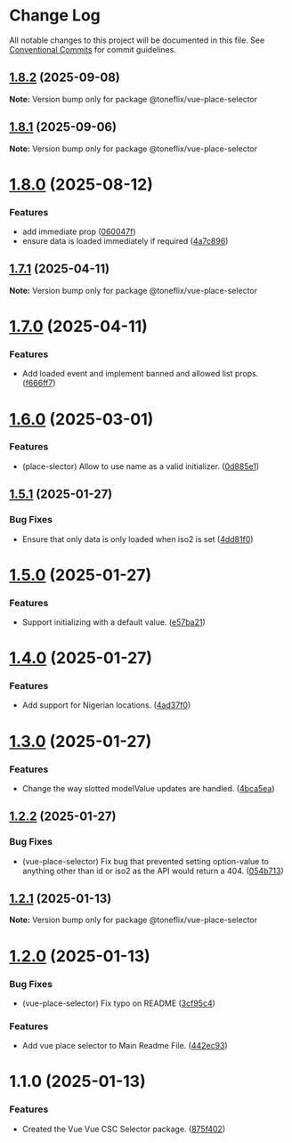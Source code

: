 # Change Log

All notable changes to this project will be documented in this file.
See [Conventional Commits](https://conventionalcommits.org) for commit guidelines.

## [1.8.2](https://github.com/toneflix/vue-component-pack/compare/@toneflix/vue-place-selector@1.8.1...@toneflix/vue-place-selector@1.8.2) (2025-09-08)

**Note:** Version bump only for package @toneflix/vue-place-selector

## [1.8.1](https://github.com/toneflix/vue-component-pack/compare/@toneflix/vue-place-selector@1.8.0...@toneflix/vue-place-selector@1.8.1) (2025-09-06)

**Note:** Version bump only for package @toneflix/vue-place-selector

# [1.8.0](https://github.com/toneflix/vue-component-pack/compare/@toneflix/vue-place-selector@1.7.1...@toneflix/vue-place-selector@1.8.0) (2025-08-12)

### Features

- add immediate prop ([060047f](https://github.com/toneflix/vue-component-pack/commit/060047ff00dcdb2072d799070635517af2a7dc46))
- ensure data is loaded immediately if required ([4a7c896](https://github.com/toneflix/vue-component-pack/commit/4a7c8965b52c8a7ba28b9cfe0589b5a230ada75c))

## [1.7.1](https://github.com/toneflix/vue-component-pack/compare/@toneflix/vue-place-selector@1.7.0...@toneflix/vue-place-selector@1.7.1) (2025-04-11)

**Note:** Version bump only for package @toneflix/vue-place-selector

# [1.7.0](https://github.com/toneflix/vue-component-pack/compare/@toneflix/vue-place-selector@1.6.0...@toneflix/vue-place-selector@1.7.0) (2025-04-11)

### Features

- Add loaded event and implement banned and allowed list props. ([f666ff7](https://github.com/toneflix/vue-component-pack/commit/f666ff7918d7e12fca6a843b1edc73a2b797288b))

# [1.6.0](https://github.com/toneflix/vue-component-pack/compare/@toneflix/vue-place-selector@1.5.1...@toneflix/vue-place-selector@1.6.0) (2025-03-01)

### Features

- (place-slector) Allow to use name as a valid initializer. ([0d885e1](https://github.com/toneflix/vue-component-pack/commit/0d885e16907a6ff15443fc855799d29b54b667cb))

## [1.5.1](https://github.com/toneflix/vue-component-pack/compare/@toneflix/vue-place-selector@1.5.0...@toneflix/vue-place-selector@1.5.1) (2025-01-27)

### Bug Fixes

- Ensure that only data is only loaded when iso2 is set ([4dd81f0](https://github.com/toneflix/vue-component-pack/commit/4dd81f086e9b2273b70a7a286ac11862639db1e7))

# [1.5.0](https://github.com/toneflix/vue-component-pack/compare/@toneflix/vue-place-selector@1.4.0...@toneflix/vue-place-selector@1.5.0) (2025-01-27)

### Features

- Support initializing with a default value. ([e57ba21](https://github.com/toneflix/vue-component-pack/commit/e57ba217307eadfdf2516fca4475a0e2e5a0508b))

# [1.4.0](https://github.com/toneflix/vue-component-pack/compare/@toneflix/vue-place-selector@1.3.0...@toneflix/vue-place-selector@1.4.0) (2025-01-27)

### Features

- Add support for Nigerian locations. ([4ad37f0](https://github.com/toneflix/vue-component-pack/commit/4ad37f0e8d4c4396032abbeed996a44349bdb12b))

# [1.3.0](https://github.com/toneflix/vue-component-pack/compare/@toneflix/vue-place-selector@1.2.2...@toneflix/vue-place-selector@1.3.0) (2025-01-27)

### Features

- Change the way slotted modelValue updates are handled. ([4bca5ea](https://github.com/toneflix/vue-component-pack/commit/4bca5ea2089eccd2a67d4d491445852894075a41))

## [1.2.2](https://github.com/toneflix/vue-component-pack/compare/@toneflix/vue-place-selector@1.2.1...@toneflix/vue-place-selector@1.2.2) (2025-01-27)

### Bug Fixes

- (vue-place-selector) Fix bug that prevented setting option-value to anything other than id or iso2 as the API would return a 404. ([054b713](https://github.com/toneflix/vue-component-pack/commit/054b713521244fd825c5606e5d711d8a1a47546f))

## [1.2.1](https://github.com/toneflix/vue-component-pack/compare/@toneflix/vue-place-selector@1.2.0...@toneflix/vue-place-selector@1.2.1) (2025-01-13)

**Note:** Version bump only for package @toneflix/vue-place-selector

# [1.2.0](https://github.com/toneflix/vue-component-pack/compare/@toneflix/vue-place-selector@1.1.0...@toneflix/vue-place-selector@1.2.0) (2025-01-13)

### Bug Fixes

- (vue-place-selector) Fix typo on README ([3cf95c4](https://github.com/toneflix/vue-component-pack/commit/3cf95c4d86483fcc4721e9f711952153aa9180bb))

### Features

- Add vue place selector to Main Readme File. ([442ec93](https://github.com/toneflix/vue-component-pack/commit/442ec9347de4b79dec65790ac304d7cd7e786c21))

# 1.1.0 (2025-01-13)

### Features

- Created the Vue Vue CSC Selector package. ([875f402](https://github.com/toneflix/vue-component-pack/commit/875f40261caae09327f04dad98567cc3a7ab3e1f))
